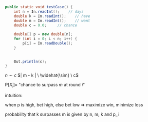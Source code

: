 
```java
public static void testCase() {
	int n = In.readInt();    // days
	double k = In.readInt();    // have
	double m = In.readInt();    // want
	double c = 0.0;		// chance
	
	double[] p = new double[n];
	for (int i = 0; i < n; i++) {
		p[i] = In.readDouble();
	}
	
	
	Out.println(c);
}
```


$n \sim c$
$| m - k | \ \widehat{\sim} \ c$ 

$\mathrm{P}[X_{i}] =$ "chance to surpass $m$ at round $i$"

intuition:

when p is high, bet high, else bet low
\=> maximize win, minimize loss

probability that k surpasses m is given by n, m, k and p_i
